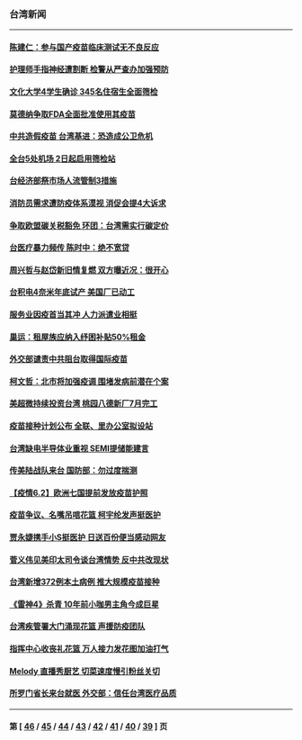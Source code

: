 ### 台湾新闻
---
#### [陈建仁：参与国产疫苗临床测试无不良反应](../../pages/ncid1349361/n12993876.md) 
#### [护理师手指神经遭割断 检警从严查办加强预防](../../pages/ncid1349361/n12993806.md) 
#### [文化大学4学生确诊 345名住宿生全面筛检](../../pages/ncid1349361/n12993812.md) 
#### [莫德纳争取FDA全面批准使用其疫苗](../../pages/ncid1349361/n12993815.md) 
#### [中共造假疫苗 台湾基进：恐造成公卫危机](../../pages/ncid1349361/n12993817.md) 
#### [全台5处机场 2日起启用筛检站](../../pages/ncid1349361/n12993824.md) 
#### [台经济部祭市场人流管制3措施](../../pages/ncid1349361/n12993819.md) 
#### [消防员需求遭防疫体系漠视 消促会提4大诉求](../../pages/ncid1349361/n12993664.md) 
#### [争取欧盟碳关税豁免 环团：台湾需实行碳定价](../../pages/ncid1349361/n12993587.md) 
#### [台医疗暴力频传 陈时中：绝不宽贷](../../pages/ncid1349361/n12993810.md) 
#### [周兴哲与赵岱新旧情复燃 双方曝近况：很开心](../../pages/ncid1349361/n12992906.md) 
#### [台积电4奈米年底试产 美国厂已动工](../../pages/ncid1349361/n12993657.md) 
#### [服务业因疫首当其冲 人力派遣业相挺](../../pages/ncid1349361/n12993722.md) 
#### [巢运：租屋族应纳入纾困补贴50%租金](../../pages/ncid1349361/n12993729.md) 
#### [外交部谴责中共阻台取得国际疫苗](../../pages/ncid1349361/n12993733.md) 
#### [柯文哲：北市将加强疫调 围堵发病前潜在个案](../../pages/ncid1349361/n12993667.md) 
#### [美超微持续投资台湾 桃园八德新厂7月完工](../../pages/ncid1349361/n12993672.md) 
#### [疫苗接种计划公布 全联、里办公室拟设站](../../pages/ncid1349361/n12993674.md) 
#### [台湾缺电半导体业重视 SEMI提储能建言](../../pages/ncid1349361/n12993681.md) 
#### [传美陆战队来台 国防部：勿过度揣测](../../pages/ncid1349361/n12993523.md) 
#### [【疫情6.2】欧洲七国提前发放疫苗护照](../../pages/ncid1349361/n12993230.md) 
#### [疫苗争议、名嘴吊唁花篮 柯宇纶发声挺医护](../../pages/ncid1349361/n12993299.md) 
#### [贾永婕携手小S挺医护 日送百份便当感动网友](../../pages/ncid1349361/n12993221.md) 
#### [菅义伟见美印太司令谈台湾情势 反中共改现状](../../pages/ncid1349361/n12992471.md) 
#### [台湾新增372例本土病例 推大规模疫苗接种](../../pages/ncid1349361/n12993037.md) 
#### [《雷神4》杀青 10年前小咖男主角今成巨星](../../pages/ncid1349361/n12993070.md) 
#### [台湾疾管署大门涌现花篮 声援防疫团队](../../pages/ncid1349361/n12992917.md) 
#### [指挥中心收丧礼花篮 万人接力发花图加油打气](../../pages/ncid1349361/n12992546.md) 
#### [Melody 直播秀厨艺 切菜速度慢引粉丝关切](../../pages/ncid1349361/n12991711.md) 
#### [所罗门省长来台就医 外交部：信任台湾医疗品质](../../pages/ncid1349361/n12992481.md) 

---
#### 第 [ [46](./46.md) / [45](./45.md) / [44](./44.md) / [43](./43.md) / [42](./42.md) / [41](./41.md) / [40](./40.md) / [39](./39.md) ] 页
